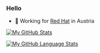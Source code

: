 ### Hello 

- 🔭 Working for [Red Hat](https://www.redhat.com) in Austria


[![My GitHub Stats](https://github-readme-stats.vercel.app/api/?username=tjungbauer&count_private=true&theme=tokyonight&showicons=true)]()


[![My GitHub Language Stats](https://github-readme-stats.vercel.app/api/top-langs/?username=tjungbauer&langs_count=5&theme=tokyonight)]()



